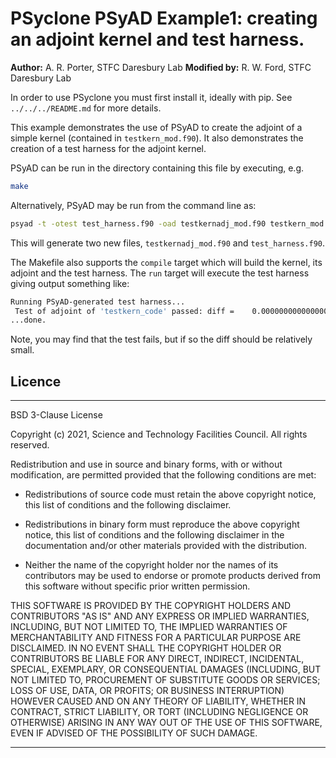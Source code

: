 # PSyclone PSyAD Example1: creating an adjoint kernel and test harness.

**Author:** A. R. Porter, STFC Daresbury Lab
**Modified by:** R. W. Ford, STFC Daresbury Lab

In order to use PSyclone you must first install it, ideally with pip.
See `../../../README.md` for more details.

This example demonstrates the use of PSyAD to create the adjoint of a
simple kernel (contained in `testkern_mod.f90`).
It also demonstrates the creation of a test harness for the adjoint kernel.

PSyAD can be run in the directory containing this file by executing, e.g.

```sh
make
```

Alternatively, PSyAD may be run from the command line as:

```sh
psyad -t -otest test_harness.f90 -oad testkernadj_mod.f90 testkern_mod.f90
```

This will generate two new files, `testkernadj_mod.f90` and `test_harness.f90`.

The Makefile also supports the `compile` target which will build
the kernel, its adjoint and the test harness. The `run` target will execute
the test harness giving output something like:

```sh
Running PSyAD-generated test harness...
 Test of adjoint of 'testkern_code' passed: diff =    0.0000000000000000
...done.
```

Note, you may find that the test fails, but if so the diff should be
relatively small.

## Licence

-----------------------------------------------------------------------------

BSD 3-Clause License

Copyright (c) 2021, Science and Technology Facilities Council.
All rights reserved.

Redistribution and use in source and binary forms, with or without
modification, are permitted provided that the following conditions are met:

* Redistributions of source code must retain the above copyright notice, this
  list of conditions and the following disclaimer.

* Redistributions in binary form must reproduce the above copyright notice,
  this list of conditions and the following disclaimer in the documentation
  and/or other materials provided with the distribution.

* Neither the name of the copyright holder nor the names of its
  contributors may be used to endorse or promote products derived from
  this software without specific prior written permission.

THIS SOFTWARE IS PROVIDED BY THE COPYRIGHT HOLDERS AND CONTRIBUTORS
"AS IS" AND ANY EXPRESS OR IMPLIED WARRANTIES, INCLUDING, BUT NOT
LIMITED TO, THE IMPLIED WARRANTIES OF MERCHANTABILITY AND FITNESS
FOR A PARTICULAR PURPOSE ARE DISCLAIMED. IN NO EVENT SHALL THE
COPYRIGHT HOLDER OR CONTRIBUTORS BE LIABLE FOR ANY DIRECT, INDIRECT,
INCIDENTAL, SPECIAL, EXEMPLARY, OR CONSEQUENTIAL DAMAGES (INCLUDING,
BUT NOT LIMITED TO, PROCUREMENT OF SUBSTITUTE GOODS OR SERVICES;
LOSS OF USE, DATA, OR PROFITS; OR BUSINESS INTERRUPTION) HOWEVER
CAUSED AND ON ANY THEORY OF LIABILITY, WHETHER IN CONTRACT, STRICT
LIABILITY, OR TORT (INCLUDING NEGLIGENCE OR OTHERWISE) ARISING IN
ANY WAY OUT OF THE USE OF THIS SOFTWARE, EVEN IF ADVISED OF THE
POSSIBILITY OF SUCH DAMAGE.

------------------------------------------------------------------------------
